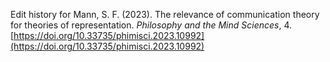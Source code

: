 Edit history for Mann, S. F. (2023). The relevance of communication theory for theories of representation. *Philosophy and the Mind Sciences*, 4. [https://doi.org/10.33735/phimisci.2023.10992](https://doi.org/10.33735/phimisci.2023.10992)
